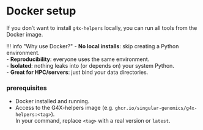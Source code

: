 <br>

# Docker setup

If you don’t want to install `g4x-helpers` locally, you can run all tools from the Docker image.

!!! info "Why use Docker?"
    - **No local installs**: skip creating a Python environment.  
    - **Reproducibility**: everyone uses the same environment.  
    - **Isolated**: nothing leaks into (or depends on) your system Python.  
    - **Great for HPC/servers**: just bind your data directories.

### prerequisites

- Docker installed and running.
- Access to the G4X-helpers image (e.g. `ghcr.io/singular-genomics/g4x-helpers:<tag>`).  
  In your command, replace `<tag>` with a real version or `latest`.
